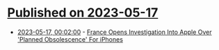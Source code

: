 # [Published on 2023-05-17](index.md)

* [2023-05-17, 00:02:00](https://apple.slashdot.org/story/23/05/16/2034204/france-opens-investigation-into-apple-over-planned-obsolescence-for-iphones?utm_source=rss1.0mainlinkanon&utm_medium=feed) - [France Opens Investigation Into Apple Over 'Planned Obsolescence' For iPhones](https://apple.slashdot.org/story/23/05/16/2034204/france-opens-investigation-into-apple-over-planned-obsolescence-for-iphones?utm_source=rss1.0mainlinkanon&utm_medium=feed)
